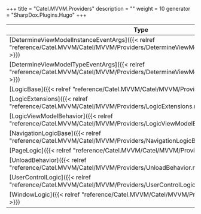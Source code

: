 

+++
title = "Catel.MVVM.Providers" 
description = ""
weight = 10
generator = "SharpDox.Plugins.Hugo"
+++

Type|Description
---|---
[DetermineViewModelInstanceEventArgs]({{< relref "reference/Catel.MVVM/Catel/MVVM/Providers/DetermineViewModelInstanceEventArgs.md" >}})| 
[DetermineViewModelTypeEventArgs]({{< relref "reference/Catel.MVVM/Catel/MVVM/Providers/DetermineViewModelTypeEventArgs.md" >}})| 
[LogicBase]({{< relref "reference/Catel.MVVM/Catel/MVVM/Providers/LogicBase.md" >}})| 
[LogicExtensions]({{< relref "reference/Catel.MVVM/Catel/MVVM/Providers/LogicExtensions.md" >}})| 
[LogicViewModelBehavior]({{< relref "reference/Catel.MVVM/Catel/MVVM/Providers/LogicViewModelBehavior.md" >}})| 
[NavigationLogicBase]({{< relref "reference/Catel.MVVM/Catel/MVVM/Providers/NavigationLogicBase.md" >}})| 
[PageLogic]({{< relref "reference/Catel.MVVM/Catel/MVVM/Providers/PageLogic.md" >}})| 
[UnloadBehavior]({{< relref "reference/Catel.MVVM/Catel/MVVM/Providers/UnloadBehavior.md" >}})| 
[UserControlLogic]({{< relref "reference/Catel.MVVM/Catel/MVVM/Providers/UserControlLogic.md" >}})| 
[WindowLogic]({{< relref "reference/Catel.MVVM/Catel/MVVM/Providers/WindowLogic.md" >}})| 

